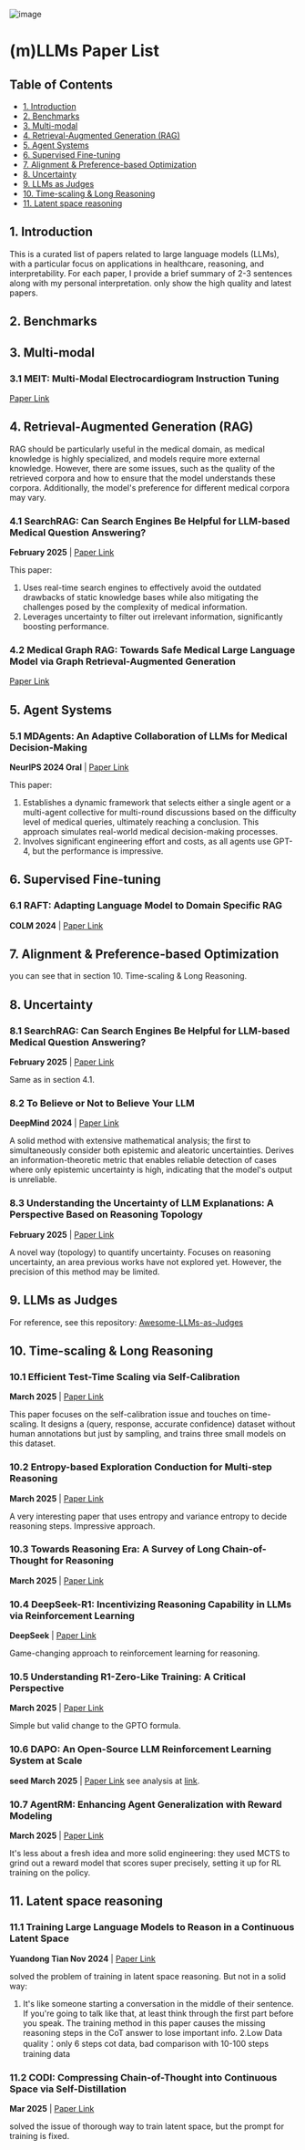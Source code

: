 ![image](https://github.com/user-attachments/assets/fabbdf76-10fc-4153-b1ab-3689d6084c75)
# (m)LLMs Paper List

## Table of Contents
- [1. Introduction](#1-introduction)
- [2. Benchmarks](#2-benchmarks)
- [3. Multi-modal](#3-multi-modal)
- [4. Retrieval-Augmented Generation (RAG)](#4-retrieval-augmented-generation-rag)
- [5. Agent Systems](#5-agent-systems)
- [6. Supervised Fine-tuning](#6-supervised-fine-tuning)
- [7. Alignment & Preference-based Optimization](#7-alignment--preference-based-optimization)
- [8. Uncertainty](#8-uncertainty)
- [9. LLMs as Judges](#9-llms-as-judges)
- [10. Time-scaling & Long Reasoning](#10-time-scaling--long-reasoning)
- [11. Latent space reasoning](#11-latent-space-reasoning)
## 1. Introduction

This is a curated list of papers related to large language models (LLMs), with a particular focus on applications in healthcare, reasoning, and interpretability. For each paper, I provide a brief summary of 2-3 sentences along with my personal interpretation. only show the high quality and latest papers. 

## 2. Benchmarks


## 3. Multi-modal

### 3.1 MEIT: Multi-Modal Electrocardiogram Instruction Tuning
[Paper Link](https://arxiv.org/pdf/2403.04945)

## 4. Retrieval-Augmented Generation (RAG)

RAG should be particularly useful in the medical domain, as medical knowledge is highly specialized, and models require more external knowledge. However, there are some issues, such as the quality of the retrieved corpora and how to ensure that the model understands these corpora. Additionally, the model's preference for different medical corpora may vary.

### 4.1 SearchRAG: Can Search Engines Be Helpful for LLM-based Medical Question Answering?
**February 2025** | [Paper Link](https://arxiv.org/abs/2502.13233)

This paper:
1. Uses real-time search engines to effectively avoid the outdated drawbacks of static knowledge bases while also mitigating the challenges posed by the complexity of medical information.
2. Leverages uncertainty to filter out irrelevant information, significantly boosting performance.

### 4.2 Medical Graph RAG: Towards Safe Medical Large Language Model via Graph Retrieval-Augmented Generation
[Paper Link](https://arxiv.org/abs/2408.04187)

## 5. Agent Systems

### 5.1 MDAgents: An Adaptive Collaboration of LLMs for Medical Decision-Making
**NeurIPS 2024 Oral** | [Paper Link](https://arxiv.org/pdf/2404.15155)

This paper:
1. Establishes a dynamic framework that selects either a single agent or a multi-agent collective for multi-round discussions based on the difficulty level of medical queries, ultimately reaching a conclusion. This approach simulates real-world medical decision-making processes.
2. Involves significant engineering effort and costs, as all agents use GPT-4, but the performance is impressive.

## 6. Supervised Fine-tuning

### 6.1 RAFT: Adapting Language Model to Domain Specific RAG
**COLM 2024** | [Paper Link](https://arxiv.org/abs/2403.101313)

## 7. Alignment & Preference-based Optimization

you can see that in section 10. Time-scaling & Long Reasoning.

## 8. Uncertainty
### 8.1 SearchRAG: Can Search Engines Be Helpful for LLM-based Medical Question Answering?
**February 2025** | [Paper Link](https://arxiv.org/pdf/2502.13233)

Same as in section 4.1.

### 8.2 To Believe or Not to Believe Your LLM
**DeepMind 2024** | [Paper Link](https://arxiv.org/pdf/2406.02543)

A solid method with extensive mathematical analysis; the first to simultaneously consider both epistemic and aleatoric uncertainties. Derives an information-theoretic metric that enables reliable detection of cases where only epistemic uncertainty is high, indicating that the model's output is unreliable.

### 8.3 Understanding the Uncertainty of LLM Explanations: A Perspective Based on Reasoning Topology
**February 2025** | [Paper Link](https://arxiv.org/abs/2502.17026)

A novel way (topology) to quantify uncertainty. Focuses on reasoning uncertainty, an area previous works have not explored yet. However, the precision of this method may be limited.

## 9. LLMs as Judges

For reference, see this repository: [Awesome-LLMs-as-Judges](https://github.com/CSHaitao/Awesome-LLMs-as-Judges)

## 10. Time-scaling & Long Reasoning

### 10.1 Efficient Test-Time Scaling via Self-Calibration
**March 2025** | [Paper Link](https://arxiv.org/pdf/2503.00031)

This paper focuses on the self-calibration issue and touches on time-scaling. It designs a (query, response, accurate confidence) dataset without human annotations but just by sampling, and trains three small models on this dataset.

### 10.2 Entropy-based Exploration Conduction for Multi-step Reasoning
**March 2025** | [Paper Link](https://arxiv.org/pdf/2503.15848)

A very interesting paper that uses entropy and variance entropy to decide reasoning steps. Impressive approach.

### 10.3 Towards Reasoning Era: A Survey of Long Chain-of-Thought for Reasoning
**March 2025** | [Paper Link](https://arxiv.org/pdf/2503.09567)

### 10.4 DeepSeek-R1: Incentivizing Reasoning Capability in LLMs via Reinforcement Learning
**DeepSeek** | [Paper Link](https://arxiv.org/abs/2501.12948)

Game-changing approach to reinforcement learning for reasoning.
### 10.5 Understanding R1-Zero-Like Training: A Critical Perspective
**March 2025** | [Paper Link](https://arxiv.org/abs/2503.20783)

Simple but valid change to the GPTO formula.

### 10.6 DAPO: An Open-Source LLM Reinforcement Learning System at Scale
**seed March 2025**  | [Paper Link](https://arxiv.org/pdf/2503.14476)
see analysis at [link](https://zhuanlan.zhihu.com/p/31157035727).

### 10.7 AgentRM: Enhancing Agent Generalization with Reward Modeling
**March 2025**  | [Paper Link](https://arxiv.org/pdf/2502.18407)

It's less about a fresh idea and more solid engineering: they used MCTS to grind out a reward model that scores super precisely, setting it up for RL training on the policy.

## 11. Latent space reasoning
### 11.1 Training Large Language Models to Reason in a Continuous Latent Space
**Yuandong Tian Nov 2024** | [Paper Link](https://arxiv.org/abs/2412.06769)

solved the problem of training in latent space reasoning. But not in a solid way:
1. It's like someone starting a conversation in the middle of their sentence. If you're going to talk like that, at least think through the first part before you speak. The training method in this paper causes the missing reasoning steps in the CoT answer to lose important info.
2.Low Data quality：only 6 steps cot data, bad comparison with 10-100 steps training data 

### 11.2 CODI: Compressing Chain-of-Thought into Continuous Space via Self-Distillation
**Mar 2025** | [Paper Link](https://arxiv.org/pdf/2502.21074)

solved the issue of thorough way to train latent space, but the prompt for training is fixed.


